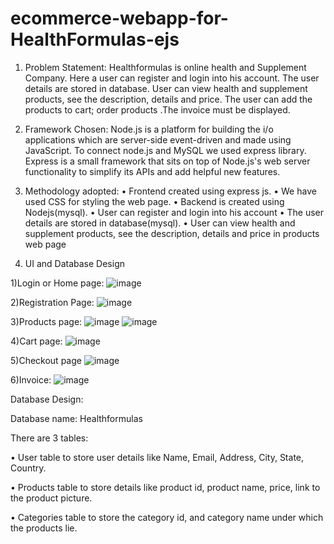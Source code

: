# ecommerce-webapp-for-HealthFormulas-ejs


1. Problem Statement: 
Healthformulas is online health and Supplement Company. Here a user can register and login into his account. The user details are stored in database. User can view health and supplement products, see the description, details and price. The user can add the products to cart; order products .The invoice must be displayed.

2. Framework Chosen: 
Node.js is a platform for building the i/o applications which are server-side event-driven and made using JavaScript.
To connect node.js and MySQL we used express library.  Express is a small framework that sits on top of Node.js's web server functionality to simplify its APIs and add helpful new features.

3. Methodology adopted:
• Frontend created using express js.
• We have used CSS for styling the web page.
• Backend is created using Nodejs(mysql).
• User can register and login into his account
• The user details are stored in database(mysql). 
• User can view health and supplement products, see the description, details and price in products web page

4. UI and Database Design

1)Login or Home page:
![image](https://user-images.githubusercontent.com/59958031/196373189-12e54483-0abb-4fd8-9b7a-80e956cb07d1.png)

2)Registration  Page: 
![image](https://user-images.githubusercontent.com/59958031/196373299-121d2704-81f5-4e8d-a700-0a27c8b30ef7.png)


3)Products page:
![image](https://user-images.githubusercontent.com/59958031/196373735-f58796e6-a2c2-435b-94e4-e013b67fec22.png)
![image](https://user-images.githubusercontent.com/59958031/196373899-db70ad81-6537-49d8-8dfd-b75362b759a0.png)

4)Cart page:
![image](https://user-images.githubusercontent.com/59958031/196374175-9c0e4b6f-9c63-43b5-b4b6-9a38c0f4c98c.png)

5)Checkout page
![image](https://user-images.githubusercontent.com/59958031/196375134-7f49f9ad-18b8-4bf0-bdef-c9ce6e0ff22f.png)


6)Invoice:
![image](https://user-images.githubusercontent.com/59958031/196376059-3c53c79a-5b94-44ec-808a-d0f1423f9e73.png) 

Database Design: 

Database name: Healthformulas


There are 3 tables:


• User table to store user details like Name, Email, Address, City, State, Country.

• Products table to store details like product id, product name, price, link to the product picture.

• Categories table to store the category id, and category name under which the products lie.
